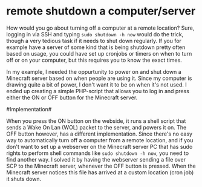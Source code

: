 # remote shutdown a computer/server

How would you go about turning off a computer at a remote location? Sure, logging in via SSH and typing `sudo shutdown -h now` would do the trick, though a very tedious task if it needs to shut down regularly. If you for example have a server of some kind that is being shutdown pretty often based on usage, you could have set up cronjobs or timers on when to turn off or on your computer, but this requires you to know the exact times.

In my example, I needed the oppurtunity to power on and shut down a Minecraft server based on when people are using it. Since my computer is drawing quite a bit of power, I don't want it to be on when it's not used. I ended up creating a simple PHP-script that allows you to log in and press either the ON or OFF button for the Minecraft server.

#Implementation#

When you press the ON button on the webside, it runs a shell script that sends a Wake On Lan (WOL) packet to the server, and powers it on. The OFF button however, has a different implementation. Since there's no easy way to automatically turn off a computer from a remote location, and if you don't want to set up a webserver on the Minecraft server PC that has sudo rights to perform shell commands like `sudo shutdown -h now`, you need to find another way. I solved it by having the
webserver sending a file over SCP to the Minecraft server, whenever the OFF button is pressed. When the Minecraft server notices this file has arrived at a custom location (cron job) it shuts down.
